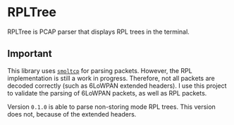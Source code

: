 # RPLTree

RPLTree is PCAP parser that displays RPL trees in the terminal.

## Important

This library uses [`smoltcp`]("https://github.com/smoltcp-rs/smoltcp") for parsing packets. However, the RPL implementation is still a work in progress. Therefore, not all packets are decoded correctly (such as 6LoWPAN extended headers). I use this project to validate the parsing of 6LoWPAN packets, as well as RPL packets.

Version `0.1.0` is able to parse non-storing mode RPL trees. This version does not, because of the extended headers.
